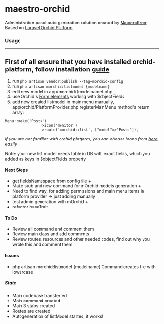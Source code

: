 # maestro-orchid

Administration panel auto generation solution created by [MaestroError](https://www.linkedin.com/in/maestroerror/), Based on [Laravel Orchid Platform](https://github.com/orchidsoftware/platform)

### Usage
---

 First of all ensure that you have installed orchid-platform, follow installation [guide](https://orchid.software/en/docs/installation/)
---
1. run `php artisan vendor:publish --tag=morchid-config`
2. run `php artisan morchid:listmodel {modelname}`
3. edit new model in app/morchid/{modelname}.php
4. use Orchid's [Form elements](https://orchid.software/en/docs/field/) working with $objectFields
5. add new created listmodel in main menu manually, app/orchid/PlatformProvider.php registerMainMenu method's return array:
```
Menu::make('Posts')
                ->icon('monitor')
                ->route('morchid::list', ["model"=>"Posts"]),
```
 *if you are not familiar with orchid platform, you can choose icons from [here](https://orchid.software/en/docs/icons/) easily*

Note: your new list model needs table in DB with exact fields, which you added as keys in $objectFields property

#### Next Steps


- get fieldsNamespace from config file +
- Make stub and new command for mOrchid models generation +
- Need to find way, for adding permissions and main menu items in platform provider -> just adding manually
- test admin generation with mOrchid +
- refactor baseTrait

#### To Do

- Review all command and comment them
- Review main class and add comments
- Review routes, resources and other needed codes, find out why you wrote this and comment them

#### Issues

- php artisan morchid:listmodel {modelname} Command creates file with lowercase

##### State

- Main codebase transferred
- Main command created
- Main 3 stabs created 
- Routes are created 
- Autogeneration of listModel started, it works!
